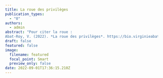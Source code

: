 ```yaml
---
title: La roue des privilèges
publication_types:
  - "0"
authors:
  - admin
abstract: "Pour citer la roue : 
Abat-Roy, V. (2022). *La roue des privilèges*. https://bio.virginieabatroy.com/ressources/la-roue-des-privileges/la-roue-des-privileges.pdf"
draft: false
featured: false
image:
  filename: featured
  focal_point: Smart
  preview_only: false
date: 2022-09-01T17:36:15.210Z
---
```

